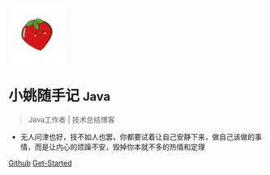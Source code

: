 ![logo](icon.png)

# 小姚随手记 <small>Java</small>

<!-- > 小姚编程笔记 -->

> Java工作者 | 技术总结博客 
- 无人问津也好，技不如人也罢，你都要试着让自己安静下来，做自己该做的事情，而是让内心的烦躁不安，毁掉你本就不多的热情和定理

[Github](https://github.com/mzyaoo)
[Get-Started](README.md)

